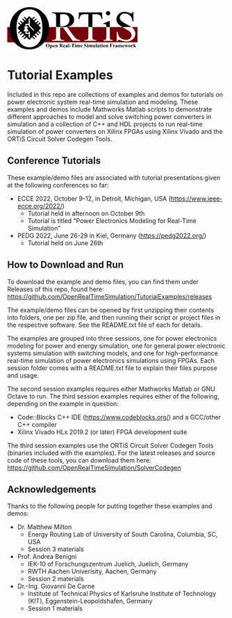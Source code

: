 <img src="./ortis_logo_300dpi.png" width="300"/>

# Tutorial Examples

Included in this repo are collections of examples and demos for tutorials on power electronic system real-time simulation and modeling.
These examples and demos include Mathworks Matlab scripts to demonstrate different approaches to model and solve switching power converters in simulation and a collection of C++ and HDL projects to run real-time simulation of power converters on Xilinx FPGAs using Xilinx Vivado and the ORTiS Circuit Solver Codegen Tools.

## Conference Tutorials

These example/demo files are associated with tutorial presentations given at the following conferences so far:
  * ECCE 2022, October 9-12, in Detroit, Michigan, USA (https://www.ieee-ecce.org/2022/)
    * Tutorial held in afternoon on October 9th
    * Tutorial is titled "Power Electronics Modeling for Real-Time Simulation"
  * PEDG 2022, June 26-29 in Kiel, Germany (https://pedg2022.org/)
    * Tutorial held on June 26th

## How to Download and Run

To download the example and demo files, you can find them under Releases of this repo, found here: https://github.com/OpenRealTimeSimulation/TutorialExamples/releases

The example/demo files can be opened by first unzipping their contents into folders, one per zip file, and then running their script or project files in the respective software.  See the README.txt file of each for details.

The examples are grouped into three sessions, one for power electronics modeling for power and energy simulation, one for general power electronic systems simulation with switching models, and one for high-performance real-time simulation of power electronics simulations using FPGAs.  Each session folder comes with a README.txt file to explain their files purpose and usage.

The second session examples requires either Mathworks Matlab or GNU Octave to run.  The third session examples requires either of the following, depending on the example in question:
  * Code::Blocks C++ IDE (https://www.codeblocks.org/) and a GCC/other C++ compiler
  * Xilinx Vivado HLx 2019.2 (or later) FPGA development suite
  
 The third session examples use the ORTiS Circuit Solver Codegen Tools (binaries included with the examples).
 For the latest releases and source code of these tools, you can download them here: https://github.com/OpenRealTimeSimulation/SolverCodegen
 
 ## Acknowledgements
 
Thanks to the following people for putting together these examples and demos:
- Dr. Matthew Milton
  - Energy Routing Lab of University of South Carolina, Columbia, SC, USA
  - Session 3 materials
- Prof. Andrea Benigni
  - IEK-10 of Forschungszentrum Juelich, Juelich, Germany
  - RWTH Aachen Univerisity, Aachen, Germany
  - Session 2 materials
- Dr.-Ing. Giovanni De Carne
  - Institute of Technical Physics of Karlsruhe Institute of Technology (KIT), Eggenstein-Leopoldshafen, Germany
  - Session 1 materials
